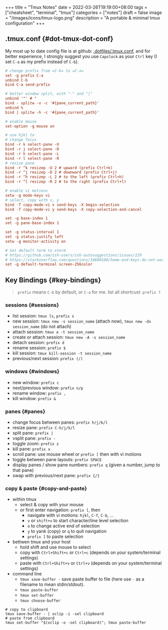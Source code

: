 +++
title = "Tmux Notes"
date = 2022-03-26T19:19:00+08:00
tags = ["cheatsheet", "terminal", "tmux"]
categories = ["notes"]
draft = false
image = "/images/icons/tmux-logo.png"
description = "A portable & minimal tmux configuration"
+++

## .tmux.conf {#dot-tmux-dot-conf}

My most up to date config file is at github: [.dotfiles/.tmux.conf](https://github.com/sky-bro/.dotfiles/blob/master/.tmux.conf), and for better experience, I strongly suggest you use `Capslock` as your `Ctrl` key (I set `C-a` as my prefix instead of `C-b`).

```cfg
# chenge prefix from =C-b= to =C-a=
set -g prefix C-a
unbind C-b
bind C-a send-prefix

# better window split, with "-" and "|"
unbind '"' # "
bind - splitw -v -c '#{pane_current_path}'
unbind %
bind | splitw -h -c '#{pane_current_path}'

# enable mouse
set-option -g mouse on

# use hjkl to
# change focus
bind -r k select-pane -U
bind -r j select-pane -D
bind -r h select-pane -L
bind -r l select-pane -R
# resize pane
bind -r ^k resizep -U 2 # upward (prefix Ctrl+k)
bind -r ^j resizep -D 2 # downward (prefix Ctrl+j)
bind -r ^h resizep -L 2 # to the left (prefix Ctrl+h)
bind -r ^l resizep -R 2 # to the right (prefix Ctrl+l)

# enable vi motions
setw -g mode-keys vi
# select, copy with v, y
bind -T copy-mode-vi v send-keys -X begin-selection
bind -T copy-mode-vi y send-keys -X copy-selection-and-cancel

set -g base-index 1
set -g pane-base-index 1

set -g status-interval 1
set -g status-justify left
setw -g monitor-activity on

# Set default term to xterm
# https://github.com/zsh-users/zsh-autosuggestions/issues/229
# https://stackoverflow.com/questions/18600188/home-end-keys-do-not-work-in-tmux
set -g default-terminal screen-256color
```


## Key Bindings {#key-bindings}

> `prefix` means `C-b` by default, or `C-a` for me.
> list all shortcust: `prefix ?`


### sessions {#sessions}

-   list session: `tmux ls`, `prefix s`
-   new session: `tmux new -s session_name` (attach now), `tmux new -ds session_name` (do not attach)
-   attach session: `tmux a -t session_name`
-   create or attach session: `tmux new -A -s session_name`
-   detach session: `prefix d`
-   rename session: `prefix $`
-   kill session: `tmux kill-session -t session_name`
-   previous/next session: `prefix (/)`


### windows {#windows}

-   new window: `prefix c`
-   next/previous window: `prefix n/p`
-   rename window: `prefix ,`
-   kill window: `prefix &`


### panes {#panes}

-   change focus between panes: `prefix h/j/k/l`
-   resize pane: `prefix C-h/j/k/l`
-   split pane: `prefix |`
-   vsplit pane: `prefix -`
-   toggle zoom: `prefix z`
-   kill pane: `prefix x`
-   scroll pane: use mouse wheel or `prefix [` then with vi motions
-   toggle between pane layouts: `prefix SPACE`
-   display panes /   show pane numbers: `prefix q` (given a number, jump to that pane)
-   swap with previous/next pane: `prefix {/}`


### copy &amp; paste {#copy-and-paste}

-   within tmux
    -   select &amp; copy with your mouse
    -   or first enter navigation: `prefix [`, then
        -   navigate with vi motions: `hjkl`, `C-f`, `C-b`, ...
        -   `v` or `shift+v` to start character/line level selection
        -   `o` to change active end of selection
        -   `y` to yank (copy) or `q` to quit navigation
        -   `prefix ]` to paste selection
-   bettwen tmux and your host
    -   hold shift and use mouse to select
    -   copy with `Ctrl+Shift+c` or `Ctrl+c` (depends on your system/terminal settings)
    -   paste with `Ctrl+Shift+v` or `Ctrl+v` (depends on your system/terminal settings)
-   command line
    -   `tmux save-buffer -` save paste buffer to file (here use `-` as a filename to mean stdin/stdout).
    -   `tmux paste-buffer`
    -   `tmux set-buffer`
    -   `tmux choose-buffer`

<!--listend-->

```shell
# copy to clipboard
tmux save-buffer - | xclip -i -sel clipboard
# paste from clipboard
tmux set-buffer "$(xclip -o -sel clipboard)"; tmux paste-buffer
```
